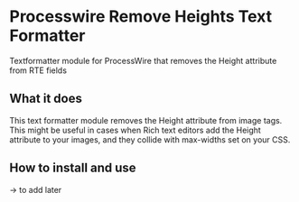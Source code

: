 Processwire Remove Heights Text Formatter
=========================================

Textformatter module for ProcessWire that removes the Height attribute from RTE fields


What it does
------------

This text formatter module removes the Height attribute from image tags.
This might be useful in cases when Rich text editors add the Height attribute to your images, and they collide with max-widths set on your CSS.



How to install and use
----------------------

-> to add later
